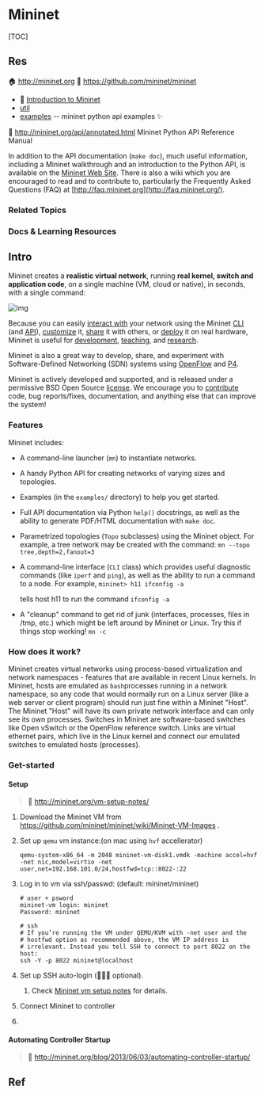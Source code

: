 # Mininet

[TOC]

## Res
🏠 http://mininet.org
🚧 https://github.com/mininet/mininet
- 📂 [Introduction to Mininet](https://github.com/mininet/mininet/wiki/Introduction-to-Mininet#creating)
- [util](https://github.com/mininet/mininet/tree/master/util)
- [examples](https://github.com/mininet/mininet/tree/master/examples)  -- mininet python api examples ✨

📂 http://mininet.org/api/annotated.html
Mininet Python API Reference Manual

In addition to the API documentation (`make doc`), much useful information, including a Mininet walkthrough and an introduction to the Python API, is available on the [Mininet Web Site](http://mininet.org/). There is also a wiki which you are encouraged to read and to contribute to, particularly the Frequently Asked Questions (FAQ) at [http://faq.mininet.org](http://faq.mininet.org/).


### Related Topics


### Docs & Learning Resources



## Intro
Mininet creates a **realistic virtual network**, running **real kernel, switch and application code**, on a single machine (VM, cloud or native), in seconds, with a single command:

![img](../../../../../../Assets/Pics/frontpage_diagram.png)

Because you can easily [interact with](http://mininet.org/sample-workflow/#interacting-with-a-network) your network using the Mininet [CLI](http://mininet.org/walkthrough/#interact-with-hosts-and-switches) (and [API](http://mininet.org/api/annotated.html)), [customize](http://mininet.org/sample-workflow/#customizing-a-network) it, [share](http://mininet.org/sample-workflow/#sharing-a-network) it with others, or [deploy](http://mininet.org/sample-workflow#running-on-hardware) it on real hardware, Mininet is useful for [development](http://mininet.org/sample-workflow), [teaching](http://mininet.org/teaching), and [research](http://reproducingnetworkresearch.wordpress.com/).

Mininet is also a great way to develop, share, and experiment with Software-Defined Networking (SDN) systems using [OpenFlow](https://opennetworking.org/software-defined-standards/specifications/) and [P4](http://p4.org/).

Mininet is actively developed and supported, and is released under a permissive BSD Open Source [license](https://github.com/mininet/mininet/blob/master/LICENSE). We encourage you to [contribute](http://mininet.org/contribute) code, bug reports/fixes, documentation, and anything else that can improve the system!


### Features
Mininet includes:
- A command-line launcher (`mn`) to instantiate networks.
- A handy Python API for creating networks of varying sizes and topologies.
- Examples (in the `examples/` directory) to help you get started.
- Full API documentation via Python `help()` docstrings, as well as the ability to generate PDF/HTML documentation with `make doc`.
- Parametrized topologies (`Topo` subclasses) using the Mininet object. For example, a tree network may be created with the command:
  `mn --topo tree,depth=2,fanout=3`

- A command-line interface (`CLI` class) which provides useful diagnostic commands (like `iperf` and `ping`), as well as the ability to run a command to a node. For example,
  `mininet> h11 ifconfig -a`

  tells host h11 to run the command `ifconfig -a`
- A "cleanup" command to get rid of junk (interfaces, processes, files in /tmp, etc.) which might be left around by Mininet or Linux. Try this if things stop working!
  `mn -c`


### How does it work?
Mininet creates virtual networks using process-based virtualization and network namespaces - features that are available in recent Linux kernels. In Mininet, hosts are emulated as `bash`processes running in a network namespace, so any code that would normally run on a Linux server (like a web server or client program) should run just fine within a Mininet "Host". The Mininet "Host" will have its own private network interface and can only see its own processes. Switches in Mininet are software-based switches like Open vSwitch or the OpenFlow reference switch. Links are virtual ethernet pairs, which live in the Linux kernel and connect our emulated switches to emulated hosts (processes).


### Get-started
#### Setup
> 🔗 http://mininet.org/vm-setup-notes/

1. Download the Mininet VM from https://github.com/mininet/mininet/wiki/Mininet-VM-Images .

2. Set up `qemu` vm instance:(on mac using `hvf` accellerator)

   ```shell
   qemu-system-x86_64 -m 2048 mininet-vm-disk1.vmdk -machine accel=hvf -net nic,model=virtio -net user,net=192.168.101.0/24,hostfwd=tcp::8022-:22
   ```

3. Log in to vm via ssh/passwd: (default: mininet/mininet)

   ```shell
   # user + psword
   mininet-vm login: mininet
   Password: mininet
   
   # ssh
   # If you’re running the VM under QEMU/KVM with -net user and the 
   # hostfwd option as recommended above, the VM IP address is 
   # irrelevant. Instead you tell SSH to connect to port 8022 on the host:
   ssh -Y -p 8022 mininet@localhost
   ```

4. Set up SSH auto-login (👩🏼‍🍳 optional). 

   1. Check [Mininet vm setup notes](http://mininet.org/vm-setup-notes/) for details. 

5. Connect Mininet to controller

6. 
#### Automating Controller Startup
> 🔗 http://mininet.org/blog/2013/06/03/automating-controller-startup/




## Ref
[【Mininet从入门到精通】第1讲 Mininet环境搭建]: https://www.jianshu.com/p/4754c5fb854a
[Mininet教程(三)：Mininet命令操作]: https://blog.csdn.net/qq_29229567/article/details/105230800

